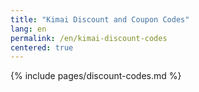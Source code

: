 ```yaml
---
title: "Kimai Discount and Coupon Codes"
lang: en
permalink: /en/kimai-discount-codes
centered: true
---
```


{% include pages/discount-codes.md %}
